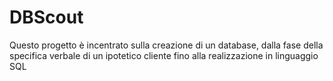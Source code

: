 # DBScout
Questo progetto è incentrato sulla creazione di un database, dalla fase della specifica verbale di un ipotetico cliente fino alla realizzazione in linguaggio SQL
